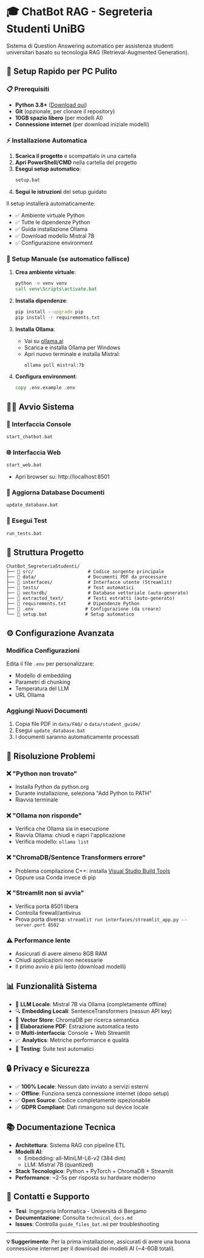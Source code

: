 # 🎓 ChatBot RAG - Segreteria Studenti UniBG

Sistema di Question Answering automatico per assistenza studenti universitari basato su tecnologia RAG (Retrieval-Augmented Generation).

## 🚀 **Setup Rapido per PC Pulito**

### **📋 Prerequisiti**
- **Python 3.8+** ([Download qui](https://www.python.org/downloads/))
- **Git** (opzionale, per clonare il repository)
- **10GB spazio libero** (per modelli AI)
- **Connessione internet** (per download iniziale modelli)

### **⚡ Installazione Automatica**

1. **Scarica il progetto** e scompattalo in una cartella
2. **Apri PowerShell/CMD** nella cartella del progetto
3. **Esegui setup automatico**:
   ```cmd
   setup.bat
   ```
4. **Segui le istruzioni** del setup guidato

Il setup installerà automaticamente:
- ✅ Ambiente virtuale Python
- ✅ Tutte le dipendenze Python
- ✅ Guida installazione Ollama
- ✅ Download modello Mistral 7B
- ✅ Configurazione environment

### **🔧 Setup Manuale (se automatico fallisce)**

1. **Crea ambiente virtuale**:
   ```cmd
   python -m venv venv
   call venv\Scripts\activate.bat
   ```

2. **Installa dipendenze**:
   ```cmd
   pip install --upgrade pip
   pip install -r requirements.txt
   ```

3. **Installa Ollama**:
   - Vai su [ollama.ai](https://ollama.ai)
   - Scarica e installa Ollama per Windows
   - Apri nuovo terminale e installa Mistral:
     ```cmd
     ollama pull mistral:7b
     ```

4. **Configura environment**:
   ```cmd
   copy .env.example .env
   ```

## 🏃‍♂️ **Avvio Sistema**

### **💬 Interfaccia Console**
```cmd
start_chatbot.bat
```

### **🌐 Interfaccia Web**
```cmd
start_web.bat
```
- Apri browser su: http://localhost:8501

### **🔄 Aggiorna Database Documenti**
```cmd
update_database.bat
```

### **🧪 Esegui Test**
```cmd
run_tests.bat
```

## 📁 **Struttura Progetto**

```
ChatBot_SegreteriaStudenti/
├── 📁 src/                    # Codice sorgente principale
├── 📁 data/                   # Documenti PDF da processare
├── 📁 interfaces/             # Interfacce utente (Streamlit)
├── 📁 tests/                  # Test automatici
├── 📁 vectordb/               # Database vettoriale (auto-generato)
├── 📁 extracted_text/         # Testi estratti (auto-generato)
├── 📄 requirements.txt        # Dipendenze Python
├── 📄 .env                   # Configurazione (da creare)
└── 📄 setup.bat              # Setup automatico
```

## ⚙️ **Configurazione Avanzata**

### **Modifica Configurazioni**
Edita il file `.env` per personalizzare:
- Modello di embedding
- Parametri di chunking
- Temperatura del LLM
- URL Ollama

### **Aggiungi Nuovi Documenti**
1. Copia file PDF in `data/FAQ/` o `data/student_guide/`
2. Esegui `update_database.bat`
3. I documenti saranno automaticamente processati

## 🔧 **Risoluzione Problemi**

### **❌ "Python non trovato"**
- Installa Python da python.org
- Durante installazione, seleziona "Add Python to PATH"
- Riavvia terminale

### **❌ "Ollama non risponde"**
- Verifica che Ollama sia in esecuzione
- Riavvia Ollama: chiudi e riapri l'applicazione
- Verifica modello: `ollama list`

### **❌ "ChromaDB/Sentence Transformers errore"**
- Problema compilazione C++: installa [Visual Studio Build Tools](https://visualstudio.microsoft.com/visual-cpp-build-tools/)
- Oppure usa Conda invece di pip

### **❌ "Streamlit non si avvia"**
- Verifica porta 8501 libera
- Controlla firewall/antivirus
- Prova porta diversa: `streamlit run interfaces/streamlit_app.py --server.port 8502`

### **⚠️ Performance lente**
- Assicurati di avere almeno 8GB RAM
- Chiudi applicazioni non necessarie
- Il primo avvio è più lento (download modelli)

## 📊 **Funzionalità Sistema**

- 🤖 **LLM Locale**: Mistral 7B via Ollama (completamente offline)
- 🔍 **Embedding Locali**: SentenceTransformers (nessun API key)
- 💾 **Vector Store**: ChromaDB per ricerca semantica
- 📄 **Elaborazione PDF**: Estrazione automatica testo
- 🌐 **Multi-interfaccia**: Console + Web Streamlit
- 📈 **Analytics**: Metriche performance e qualità
- 🧪 **Testing**: Suite test automatici

## 🔒 **Privacy e Sicurezza**

- ✅ **100% Locale**: Nessun dato inviato a servizi esterni
- ✅ **Offline**: Funziona senza connessione internet (dopo setup)
- ✅ **Open Source**: Codice completamente ispezionabile
- ✅ **GDPR Compliant**: Dati rimangono sul device locale

## 📚 **Documentazione Tecnica**

- **Architettura**: Sistema RAG con pipeline ETL
- **Modelli AI**: 
  - Embedding: all-MiniLM-L6-v2 (384 dim)
  - LLM: Mistral 7B (quantized)
- **Stack Tecnologico**: Python + PyTorch + ChromaDB + Streamlit
- **Performance**: ~2-5s per risposta su hardware moderno

## 🎯 **Contatti e Supporto**

- **Tesi**: Ingegneria Informatica - Università di Bergamo
- **Documentazione**: Consulta `technical_docs.md`
- **Issues**: Controlla `guide_files_bat.md` per troubleshooting

---

**💡 Suggerimento**: Per la prima installazione, assicurati di avere una buona connessione internet per il download dei modelli AI (~4-6GB totali).
